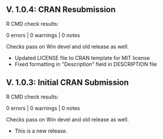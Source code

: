 ## V. 1.0.4: CRAN Resubmission

R CMD check results: 

0 errors | 0 warnings | 0 notes

Checks pass on Win devel and old release as well.

- Updated LICENSE file to CRAN template for MIT license
- Fixed formatting in "Description" field in DESCRIPTION file



## V. 1.0.3: Initial CRAN Submission

R CMD check results: 

0 errors | 0 warnings | 0 notes

Checks pass on Win devel and old release as well.

* This is a new release.

